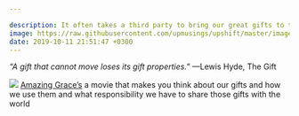 ```yaml
---

description: It often takes a third party to bring our great gifts to the larger world.
image: https://raw.githubusercontent.com/upmusings/upshift/master/images/restyo.png
date: 2019-10-11 21:51:47 +0300
---
```


*“A gift that cannot move loses its gift properties.”*
—Lewis Hyde, The Gift

![](https://raw.githubusercontent.com/upmusings/upshift/master/images/restyo.png)
 [Amazing Grace’s](https://www.youtube.com/watch?v=ypHZbtqSU48) a movie that makes you think about our gifts and how we use them and what responsibility we have to share those gifts with the world

